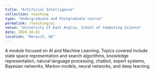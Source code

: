 ```yaml
---
title: "Artificial Intelligence"
collection: teaching
type: "Undergraduate and Postgraduate course"
permalink: /teaching/ai
venue: "University of East Anglia, School of Computing Science"
date: 2019-10-01
location: "Norwich, UK"
---
```


A module focused on AI and Machine Learning. Topics covered include state space representation and search algorithms, knowledge representation, natural language processing, chatbot, expert systems, Bayesian networks, Markov models, neural networks, and deep learning.